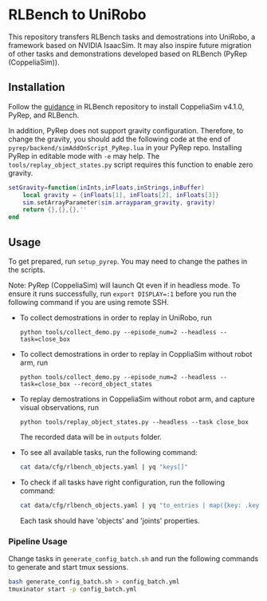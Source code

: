 # RLBench to UniRobo

This repository transfers RLBench tasks and demostrations into UniRobo, a framework based on NVIDIA IsaacSim. It may also inspire future migration of other tasks and demonstrations developed based on RLBench (PyRep (CoppeliaSim)).

## Installation

Follow the [guidance](https://github.com/stepjam/RLBench?tab=readme-ov-file#install) in RLBench repository to install CoppeliaSim v4.1.0, PyRep, and RLBench.

In addition, PyRep does not support gravity configuration. Therefore, to change the gravity, you should add the following code at the end of `pyrep/backend/simAddOnScript_PyRep.lua` in your PyRep repo. Installing PyRep in editable mode with `-e` may help. The `tools/replay_object_states.py` script requires this function to enable zero gravity.
```lua
setGravity=function(inInts,inFloats,inStrings,inBuffer)
    local gravity = {inFloats[1], inFloats[2], inFloats[3]}
    sim.setArrayParameter(sim.arrayparam_gravity, gravity)
    return {},{},{},''
end
```

## Usage

To get prepared, run `setup_pyrep`. You may need to change the pathes in the scripts.

Note: PyRep (CoppeliaSim) will launch Qt even if in headless mode. To ensure it runs successfully, run `export DISPLAY=:1` before you run the following command if you are using remote SSH.

- To collect demostrations in order to replay in UniRobo, run
    ```
    python tools/collect_demo.py --episode_num=2 --headless --task=close_box
    ```

- To collect demostrations in order to replay in CoppliaSim without robot arm, run
    ```
    python tools/collect_demo.py --episode_num=2 --headless --task=close_box --record_object_states
    ```

- To replay demostrations in CoppeliaSim without robot arm, and capture visual observations, run
    ```
    python tools/replay_object_states.py --headless --task close_box
    ```
    The recorded data will be in `outputs` folder.

- To see all available tasks, run the following command:
    ```bash
    cat data/cfg/rlbench_objects.yaml | yq "keys[]"
    ```

- To check if all tasks have right configuration, run the following command:
    ```bash
    cat data/cfg/rlbench_objects.yaml | yq "to_entries | map({key: .key, subkeys: .value | keys})"
    ```
    Each task should have 'objects' and 'joints' properties.

### Pipeline Usage

Change tasks in `generate_config_batch.sh` and run the following commands to generate and start tmux sessions.

```bash
bash generate_config_batch.sh > config_batch.yml
tmuxinator start -p config_batch.yml
```
